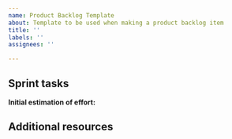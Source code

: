 ```yaml
---
name: Product Backlog Template
about: Template to be used when making a product backlog item
title: ''
labels: ''
assignees: ''

---
```


## Sprint tasks
**Initial estimation of effort:**

## Additional resources
